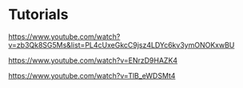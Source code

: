 # Tutorials

https://www.youtube.com/watch?v=zb3Qk8SG5Ms&list=PL4cUxeGkcC9jsz4LDYc6kv3ymONOKxwBU

https://www.youtube.com/watch?v=ENrzD9HAZK4

https://www.youtube.com/watch?v=TlB_eWDSMt4

